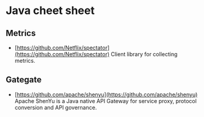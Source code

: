 # Java cheet sheet

## Metrics

* [https://github.com/Netflix/spectator](https://github.com/Netflix/spectator) Client library for collecting metrics.

## Gategate

* [https://github.com/apache/shenyu](https://github.com/apache/shenyu) Apache ShenYu is a Java native API Gateway for service proxy, protocol conversion and API governance.